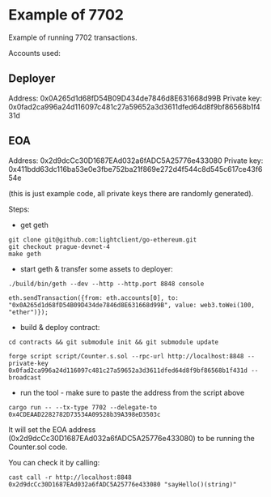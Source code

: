 # Example of 7702

Example of running 7702 transactions.

Accounts used:

## Deployer
Address:     0x0A265d1d68fD54B09D434de7846d8E631668d99B
Private key: 0x0fad2ca996a24d116097c481c27a59652a3d3611dfed64d8f9bf86568b1f431d

## EOA
Address:     0x2d9dcCc30D1687EAd032a6fADC5A25776e433080
Private key: 0x411bdd63dc116ba53e0e3fbe752ba21f869e272d4f544c8d545c617ce43f654e


(this is just example code, all private keys there are randomly generated).

Steps:

* get geth 

```shell
git clone git@github.com:lightclient/go-ethereum.git
git checkout prague-devnet-4
make geth
```

* start geth & transfer some assets to deployer:

```shell
./build/bin/geth --dev --http --http.port 8848 console

eth.sendTransaction({from: eth.accounts[0], to: "0x0A265d1d68fD54B09D434de7846d8E631668d99B", value: web3.toWei(100, "ether")});
```

* build & deploy contract: 

```shell
cd contracts && git submodule init && git submodule update

forge script script/Counter.s.sol --rpc-url http://localhost:8848 --private-key 0x0fad2ca996a24d116097c481c27a59652a3d3611dfed64d8f9bf86568b1f431d --broadcast
```

* run the tool - make sure to paste the address from the script above

```shell
cargo run -- --tx-type 7702 --delegate-to 0x4CDEAAD2282782D73534A09528b39A398eD3503c
```

It will set the EOA address (0x2d9dcCc30D1687EAd032a6fADC5A25776e433080) to be running the Counter.sol code.


You can check it by calling:

```shell
cast call -r http://localhost:8848 0x2d9dcCc30D1687EAd032a6fADC5A25776e433080 "sayHello()(string)"
```